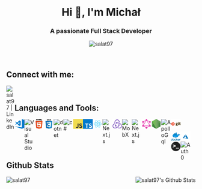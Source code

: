 
<h1 align="center">Hi 👋, I'm Michał</h1>
<h3 align="center">A passionate Full Stack Developer</h3>

<p align="center"> <img src="https://komarev.com/ghpvc/?username=salat97" alt="salat97" /> </p>

<br />

## Connect with me:

[<img align="left" alt="salat97 | LinkedIn" width="22px" src="https://cdn.jsdelivr.net/npm/simple-icons@v3/icons/linkedin.svg" />][linkedin] 

<br />

## Languages and Tools:

<p>
<img align="left" alt="Visual Studio Code" width="26px" src="https://raw.githubusercontent.com/github/explore/80688e429a7d4ef2fca1e82350fe8e3517d3494d/topics/visual-studio-code/visual-studio-code.png" />
<img align="left" alt="Visual Studio" width="26px" src="https://visualstudio.microsoft.com/wp-content/uploads/2019/06/BrandVisualStudioWin2019-3.svg" />
<img align="left" alt="HTML5" width="26px" src="https://raw.githubusercontent.com/github/explore/80688e429a7d4ef2fca1e82350fe8e3517d3494d/topics/html/html.png" />
<img align="left" alt="CSS3" width="26px" src="https://raw.githubusercontent.com/github/explore/80688e429a7d4ef2fca1e82350fe8e3517d3494d/topics/css/css.png" />
<img align="left" alt="dotnet" width="26px" src="https://avatars2.githubusercontent.com/u/9141961?s=200&v=4" />
<img align="left" alt="c#" width="26px" src="https://www.flaticon.com/svg/static/icons/svg/381/381704.svg" />
<img align="left" alt="JavaScript" width="26px" src="https://raw.githubusercontent.com/github/explore/80688e429a7d4ef2fca1e82350fe8e3517d3494d/topics/javascript/javascript.png" />
<img align="left" alt="TypeScript" width="26px" src="https://raw.githubusercontent.com/github/explore/80688e429a7d4ef2fca1e82350fe8e3517d3494d/topics/typescript/typescript.png" />
<img align="left" alt="React" width="26px" src="https://raw.githubusercontent.com/github/explore/80688e429a7d4ef2fca1e82350fe8e3517d3494d/topics/react/react.png" />
<img align="left" alt="Next.js" width="26px" src="https://cdn.jsdelivr.net/npm/simple-icons@v3/icons/next-dot-js.svg" />
<img align="left" alt="Redux" width="26px" src="https://raw.githubusercontent.com/github/explore/80688e429a7d4ef2fca1e82350fe8e3517d3494d/topics/redux/redux.png" />
<img align="left" alt="MobX" width="26px" src="https://raw.githubusercontent.com/mobxjs/mobx/mobx6/docs/assets/mobx.png" />
<img align="left" alt="Next.js" width="26px" src="https://cdn.jsdelivr.net/npm/simple-icons@v3/icons/next-dot-js.svg" />
<img align="left" alt="GraphQL" width="26px" src="https://raw.githubusercontent.com/github/explore/80688e429a7d4ef2fca1e82350fe8e3517d3494d/topics/graphql/graphql.png" />
<img align="left" alt="Node.js" width="26px" src="https://raw.githubusercontent.com/github/explore/80688e429a7d4ef2fca1e82350fe8e3517d3494d/topics/nodejs/nodejs.png" />

<img align="left" alt="ApolloGql" width="26px" src="https://avatars2.githubusercontent.com/u/17189275?s=200&v=4" />
<img align="left" alt="Git" width="26px" src="https://raw.githubusercontent.com/github/explore/80688e429a7d4ef2fca1e82350fe8e3517d3494d/topics/git/git.png" />
<br />

<br />

<img align="left" alt="Docker" width="26px" src="https://raw.githubusercontent.com/github/explore/80688e429a7d4ef2fca1e82350fe8e3517d3494d/topics/docker/docker.png" />

<img align="left" alt="Azure" width="26px" src="https://raw.githubusercontent.com/github/explore/80688e429a7d4ef2fca1e82350fe8e3517d3494d/topics/azure/azure.png" />
<img align="left" alt="Terminal" width="26px" src="https://raw.githubusercontent.com/github/explore/80688e429a7d4ef2fca1e82350fe8e3517d3494d/topics/terminal/terminal.png" />
<img align="left" alt="Auth0" width="26px" src="https://avatars3.githubusercontent.com/u/2824157?s=200&v=4" />
</p>

<br />


## Github Stats


<div align="center">
  <p><img align="left" src="https://github-readme-stats.vercel.app/api/top-langs/?username=salat97&layout=compact&hide=html" alt="salat97" /></p>
  <p><img align="right" alt="salat97's Github Stats" src="https://github-readme-stats.salat97.vercel.app/api?username=salat97&show_icons=true&hide_border=true" /></p>
</div>


[linkedin]: https://linkedin.com/in/michal-salaciak
